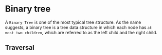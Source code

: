 # Binary tree

A `Binary Tree` is one of the most typical tree structure. As the name suggests, a binary tree is a tree data structure in which each node has `at most two children`, which are referred to as the left child and the right child.

## Traversal
